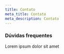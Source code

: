 ```yaml
---
title: Contato
meta_title: Contato
meta_description: Contato
---
```

### Dúvidas frequentes

Lorem ipsum dolor sit amet
